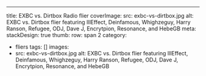 ---
title: EXBC vs. Dirtbox Radio flier
coverImage:
  src: exbc-vs-dirtbox.jpg
  alt: EXBC vs. Dirtbox flier featuring IllEffect, Deinfamous, Whighzeguy, Harry
    Ranson, Refugee, ODJ, Dave J, Encrytpion, Resonance, and HebeGB
meta:
  stackDesign: true
  thumb:
    row: span 2
category:
- fliers
tags: []
images:
- src: exbc-vs-dirtbox.jpg
  alt: EXBC vs. Dirtbox flier featuring IllEffect, Deinfamous, Whighzeguy, Harry
    Ranson, Refugee, ODJ, Dave J, Encrytpion, Resonance, and HebeGB
